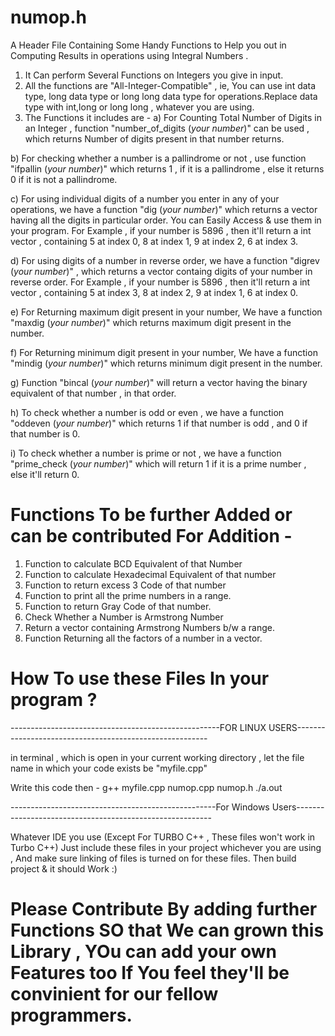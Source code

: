 # numop.h
A Header File Containing Some Handy Functions to Help you out in Computing Results in operations using Integral Numbers .

1. It Can perform Several Functions on Integers you give in input.
2. All the functions are "All-Integer-Compatible" , ie, You can use int data type, long data type or long long data type for      operations.Replace data type with int,long or long long , whatever you are using.
3. The Functions it includes are - 
a) For Counting Total Number of Digits in an Integer , function "number_of_digits<data type> (*your number*)" can be used , which returns Number of digits present in that number returns.

b) For checking whether a number is a pallindrome or not , use function "ifpallin<data type> (*your number*)" which returns 1 , if it is a pallindrome , else it returns 0 if it is not a pallindrome.

c) For using individual digits of a number you enter in any of your operations, we have a function "dig<data type> (*your number*)" which returns a vector having all the digits in particular order. You can Easily Access & use them in your program.
       For Example , if your number is 5896 , then it'll return a int vector , containing 5 at index 0, 8 at index 1, 9 at            index 2, 6 at index 3.

d) For using digits of a number in reverse order, we have a function "digrev<data type> (*your number*)" , which returns a vector containg digits of your number in reverse order.
       For Example , if your number is 5896 , then it'll return a int vector , containing 5 at index 3, 8 at index 2, 9 at            index 1, 6 at index 0.

e) For Returning maximum digit present in your number, We have a function "maxdig<data type> (*your number*)" which returns maximum digit present in the number.

f) For Returning minimum digit present in your number, We have a function "mindig<data type> (*your number*)" which returns minimum digit present in the number.

g) Function "bincal<data type> (*your number*)" will return a vector having the binary equivalent of that number , in that order.
    

h) To check whether a number is odd or even , we have a function "oddeven<data type> (*your number*)" which returns 1 if that number is odd , and 0 if that number is 0.

i) To check whether a number is prime or not , we have a function "prime_check<data type> (*your number*)" which will return 1 if it is a prime number , else it'll return 0. 


# Functions To be further Added or can be contributed For Addition -  

1. Function to calculate BCD Equivalent of that Number
2. Function to calculate Hexadecimal Equivalent of that number
3. Function to return excess 3 Code of that number
4. Function to print all the prime numbers in a range.
5. Function to return Gray Code of that number.
6. Check Whether a Number is Armstrong Number
7. Return a vector containing Armstrong Numbers b/w a range.
8. Function Returning all the factors of a number in a vector.


# How To use these Files In your program ?

----------------------------------------------------FOR LINUX USERS--------------------------------------------------------

in terminal , which is open in your current working directory , let the file name in which your code exists be "myfile.cpp"

Write this code then - 
g++ myfile.cpp numop.cpp numop.h
./a.out


---------------------------------------------------For Windows Users---------------------------------------------------------

Whatever IDE you use (Except For TURBO C++ , These files won't work in Turbo C++)
Just include these files in your project whichever you are using ,
And make sure linking of files is turned on for these files. 
Then build project & it should Work :)




# Please Contribute By adding further Functions SO that We can grown this Library , YOu can add your own Features too If You feel they'll be convinient for our fellow programmers.
